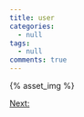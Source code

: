 ```yaml
---
title: user
categories:
  - null
tags:
  - null
comments: true
---
```



{% asset_img   %}


[Next: ]()
